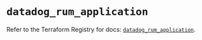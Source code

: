 # `datadog_rum_application`

Refer to the Terraform Registry for docs: [`datadog_rum_application`](https://registry.terraform.io/providers/datadog/datadog/3.52.0/docs/resources/rum_application).
